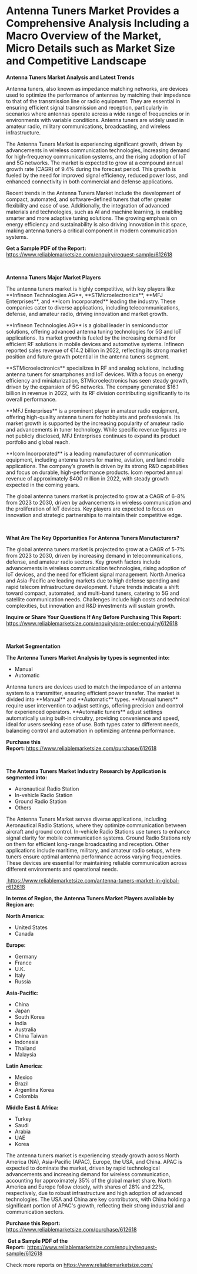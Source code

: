 <p><h1>Antenna Tuners Market Provides a Comprehensive Analysis Including a Macro Overview of the Market, Micro Details such as Market Size and Competitive Landscape</h1></p><p><strong>Antenna Tuners Market Analysis and Latest Trends</strong></p>
<p><p>Antenna tuners, also known as impedance matching networks, are devices used to optimize the performance of antennas by matching their impedance to that of the transmission line or radio equipment. They are essential in ensuring efficient signal transmission and reception, particularly in scenarios where antennas operate across a wide range of frequencies or in environments with variable conditions. Antenna tuners are widely used in amateur radio, military communications, broadcasting, and wireless infrastructure.</p><p>The Antenna Tuners Market is experiencing significant growth, driven by advancements in wireless communication technologies, increasing demand for high-frequency communication systems, and the rising adoption of IoT and 5G networks. The market is expected to grow at a compound annual growth rate (CAGR) of 9.4% during the forecast period. This growth is fueled by the need for improved signal efficiency, reduced power loss, and enhanced connectivity in both commercial and defense applications.</p><p>Recent trends in the Antenna Tuners Market include the development of compact, automated, and software-defined tuners that offer greater flexibility and ease of use. Additionally, the integration of advanced materials and technologies, such as AI and machine learning, is enabling smarter and more adaptive tuning solutions. The growing emphasis on energy efficiency and sustainability is also driving innovation in this space, making antenna tuners a critical component in modern communication systems.</p></p>
<p><strong>Get a Sample PDF of the Report:&nbsp;</strong> <a href="https://www.reliablemarketsize.com/enquiry/request-sample/612618?utm_campaign=1143&utm_medium=2&utm_source=Github&utm_content=ia&utm_term=20012025&utm_id=antenna-tuners">https://www.reliablemarketsize.com/enquiry/request-sample/612618</a></p>
<p>&nbsp;</p>
<p><strong>Antenna Tuners Major Market Players</strong></p>
<p><p>The antenna tuners market is highly competitive, with key players like **Infineon Technologies AG**, **STMicroelectronics**, **MFJ Enterprises**, and **Icom Incorporated** leading the industry. These companies cater to diverse applications, including telecommunications, defense, and amateur radio, driving innovation and market growth.</p><p>**Infineon Technologies AG** is a global leader in semiconductor solutions, offering advanced antenna tuning technologies for 5G and IoT applications. Its market growth is fueled by the increasing demand for efficient RF solutions in mobile devices and automotive systems. Infineon reported sales revenue of €14.2 billion in 2022, reflecting its strong market position and future growth potential in the antenna tuners segment.</p><p>**STMicroelectronics** specializes in RF and analog solutions, including antenna tuners for smartphones and IoT devices. With a focus on energy efficiency and miniaturization, STMicroelectronics has seen steady growth, driven by the expansion of 5G networks. The company generated $16.1 billion in revenue in 2022, with its RF division contributing significantly to its overall performance.</p><p>**MFJ Enterprises** is a prominent player in amateur radio equipment, offering high-quality antenna tuners for hobbyists and professionals. Its market growth is supported by the increasing popularity of amateur radio and advancements in tuner technology. While specific revenue figures are not publicly disclosed, MFJ Enterprises continues to expand its product portfolio and global reach.</p><p>**Icom Incorporated** is a leading manufacturer of communication equipment, including antenna tuners for marine, aviation, and land mobile applications. The company’s growth is driven by its strong R&D capabilities and focus on durable, high-performance products. Icom reported annual revenue of approximately $400 million in 2022, with steady growth expected in the coming years.</p><p>The global antenna tuners market is projected to grow at a CAGR of 6-8% from 2023 to 2030, driven by advancements in wireless communication and the proliferation of IoT devices. Key players are expected to focus on innovation and strategic partnerships to maintain their competitive edge.</p></p>
<p>&nbsp;</p>
<p><strong>What Are The Key Opportunities For Antenna Tuners Manufacturers?</strong></p>
<p><p>The global antenna tuners market is projected to grow at a CAGR of 5-7% from 2023 to 2030, driven by increasing demand in telecommunications, defense, and amateur radio sectors. Key growth factors include advancements in wireless communication technologies, rising adoption of IoT devices, and the need for efficient signal management. North America and Asia-Pacific are leading markets due to high defense spending and rapid telecom infrastructure development. Future trends indicate a shift toward compact, automated, and multi-band tuners, catering to 5G and satellite communication needs. Challenges include high costs and technical complexities, but innovation and R&D investments will sustain growth.</p></p>
<p><strong>Inquire or Share Your Questions If Any Before Purchasing This Report:</strong> <a href="https://www.reliablemarketsize.com/enquiry/pre-order-enquiry/612618?utm_campaign=1143&utm_medium=2&utm_source=Github&utm_content=ia&utm_term=20012025&utm_id=antenna-tuners">https://www.reliablemarketsize.com/enquiry/pre-order-enquiry/612618</a></p>
<p>&nbsp;</p>
<p><strong>Market Segmentation</strong></p>
<p><strong>The Antenna Tuners Market Analysis by types is segmented into:</strong></p>
<p><ul><li>Manual</li><li>Automatic</li></ul></p>
<p><p>Antenna tuners are devices used to match the impedance of an antenna system to a transmitter, ensuring efficient power transfer. The market is divided into **Manual** and **Automatic** types. **Manual tuners** require user intervention to adjust settings, offering precision and control for experienced operators. **Automatic tuners** adjust settings automatically using built-in circuitry, providing convenience and speed, ideal for users seeking ease of use. Both types cater to different needs, balancing control and automation in optimizing antenna performance.</p></p>
<p><strong>Purchase this Report:&nbsp;</strong><a href="https://www.reliablemarketsize.com/purchase/612618?utm_campaign=1143&utm_medium=2&utm_source=Github&utm_content=ia&utm_term=20012025&utm_id=antenna-tuners">https://www.reliablemarketsize.com/purchase/612618</a></p>
<p>&nbsp;</p>
<p><strong>The Antenna Tuners Market Industry Research by Application is segmented into:</strong></p>
<p><ul><li>Aeronautical Radio Station</li><li>In-vehicle Radio Station</li><li>Ground Radio Station</li><li>Others</li></ul></p>
<p><p>The Antenna Tuners Market serves diverse applications, including Aeronautical Radio Stations, where they optimize communication between aircraft and ground control. In-vehicle Radio Stations use tuners to enhance signal clarity for mobile communication systems. Ground Radio Stations rely on them for efficient long-range broadcasting and reception. Other applications include maritime, military, and amateur radio setups, where tuners ensure optimal antenna performance across varying frequencies. These devices are essential for maintaining reliable communication across different environments and operational needs.</p></p>
<p><a href="https://www.reliablemarketsize.com/antenna-tuners-market-in-global-r612618?utm_campaign=1143&utm_medium=2&utm_source=Github&utm_content=ia&utm_term=20012025&utm_id=antenna-tuners">&nbsp;https://www.reliablemarketsize.com/antenna-tuners-market-in-global-r612618</a></p>
<p><strong>In terms of Region, the Antenna Tuners Market Players available by Region are:</strong></p>
<p>
    <p> <strong> North America: </strong>
        <ul>
            <li>United States</li>
            <li>Canada</li>
        </ul>
        </p> 
    <p> <strong> Europe: </strong>
        <ul>
            <li>Germany</li>
            <li>France</li>
            <li>U.K.</li>
            <li>Italy</li>
            <li>Russia</li>
        </ul>
        </p> 
    <p> <strong> Asia-Pacific: </strong>
        <ul>
            <li>China</li>
            <li>Japan</li>
            <li>South Korea</li>
            <li>India</li>
            <li>Australia</li>
            <li>China Taiwan</li>
            <li>Indonesia</li>
            <li>Thailand</li>
            <li>Malaysia</li>
        </ul>
        </p> 
    <p> <strong> Latin America: </strong>
        <ul>
            <li>Mexico</li>
            <li>Brazil</li>
            <li>Argentina Korea</li>
            <li>Colombia</li>
        </ul>
        </p> 
    <p> <strong> Middle East & Africa: </strong>
        <ul>
            <li>Turkey</li>
            <li>Saudi</li>
            <li>Arabia</li>
            <li>UAE</li>
            <li>Korea</li>
        </ul>
    </p>
    </p>
<p><p>The antenna tuners market is experiencing steady growth across North America (NA), Asia-Pacific (APAC), Europe, the USA, and China. APAC is expected to dominate the market, driven by rapid technological advancements and increasing demand for wireless communication, accounting for approximately 35% of the global market share. North America and Europe follow closely, with shares of 28% and 22%, respectively, due to robust infrastructure and high adoption of advanced technologies. The USA and China are key contributors, with China holding a significant portion of APAC's growth, reflecting their strong industrial and communication sectors.</p></p>
<p><strong>Purchase this Report: </strong><a href="https://www.reliablemarketsize.com/purchase/612618?utm_campaign=1143&utm_medium=2&utm_source=Github&utm_content=ia&utm_term=20012025&utm_id=antenna-tuners">https://www.reliablemarketsize.com/purchase/612618</a></p>
<p>&nbsp;<strong>Get a Sample PDF of the Report:&nbsp;&nbsp;</strong><a href="https://www.reliablemarketsize.com/enquiry/request-sample/612618?utm_campaign=1143&utm_medium=2&utm_source=Github&utm_content=ia&utm_term=20012025&utm_id=antenna-tuners">https://www.reliablemarketsize.com/enquiry/request-sample/612618</a></p>
<p><strong></strong></p>
<p>Check more reports on <a href="https://www.reliablemarketsize.com/?utm_campaign=1143&utm_medium=2&utm_source=Github&utm_content=ia&utm_term=20012025&utm_id=antenna-tuners">https://www.reliablemarketsize.com/</a></p>